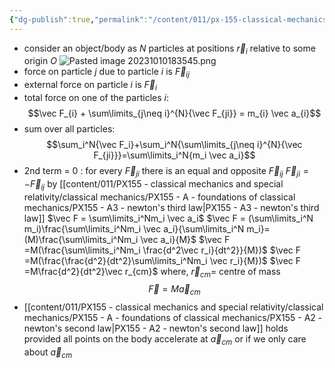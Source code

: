 ```yaml
---
{"dg-publish":true,"permalink":"/content/011/px-155-classical-mechanics-and-special-relativity/classical-mechanics/px-155-b-systems-of-particles-accelerations/px-155-b1-systems-of-particles-i/","noteIcon":"1","created":"2025-08-27T13:14:08.799+01:00","updated":"2024-11-26T19:55:10.000+00:00"}
---
```


- consider an object/body as $N$ particles at positions $\vec r_i$ relative to some origin $O$
![Pasted image 20231010183545.png](/img/user/pics/Pasted%20image%2020231010183545.png)
- force on particle $j$ due to particle $i$ is $\vec F_{ij}$
- external force on particle $i$ is $\vec F_i$
- total force on one of the particles $i:$
$$\vec F_{i} + \sum\limits_{j\neq i}^{N}{\vec F_{ji}} = m_{i} \vec a_{i}$$
- sum over all particles:$$\sum_i^N{\vec F_i}+\sum_i^N{\sum\limits_{j\neq i}^{N}{\vec F_{ji}}}=\sum\limits_i^N{m_i \vec a_i}$$
- 2nd term = 0 : for every $\vec F_{ji}$ there is an equal and opposite $\vec F_{ij}$ 
	$\vec F_{ji}=-\vec F_{ij}$ by [[content/011/PX155 - classical mechanics and special relativity/classical mechanics/PX155 - A - foundations of classical mechanics/PX155 - A3 - newton's third law\|PX155 - A3 - newton's third law]]
	$\vec F = \sum\limits_i^Nm_i \vec a_i$
	$\vec F = (\sum\limits_i^N m_i)\frac{\sum\limits_i^Nm_i \vec a_i}{\sum\limits_i^N m_i}=(M)\frac{\sum\limits_i^Nm_i \vec a_i}{M}$
	$\vec F =M(\frac{\sum\limits_i^Nm_i \frac{d^2\vec r_i}{dt^2}}{M})$
	$\vec F =M(\frac{\frac{d^2}{dt^2}\sum\limits_i^Nm_i \vec r_i}{M})$
	$\vec F =M\frac{d^2}{dt^2}\vec r_{cm}$
		where, $\vec r_{cm}=$ centre of mass
	$$\vec F =M\vec a_{cm}$$
- [[content/011/PX155 - classical mechanics and special relativity/classical mechanics/PX155 - A - foundations of classical mechanics/PX155 - A2 - newton's second law\|PX155 - A2 - newton's second law]] holds provided all points on the body accelerate at $\vec a_{cm}$ or if we only care about $\vec a_{cm}$
